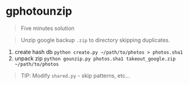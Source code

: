 # gphotounzip
> Five minutes solution

> Unzip google backup `.zip` to directory skipping duplicates.

1. create hash db `python create.py ~/path/to/photos > photos.sha1`
2. unpack zip `python gounzip.py photos.sha1 takeout_google.zip ~/path/to/photos`

> TIP: Modify `shared.py` - skip patterns, etc...
